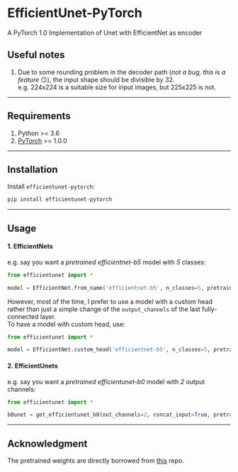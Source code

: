 # EfficientUnet-PyTorch
A PyTorch 1.0 Implementation of Unet with EfficientNet as encoder

## Useful notes
1. Due to some rounding problem in the decoder path (*not a bug, this is a feature* :smirk:), the input shape should be divisible by 32.  
e.g. 224x224 is a suitable size for input images, but 225x225 is not.

---
## Requirements
1. Python >= 3.6
2. [PyTorch](https://pytorch.org/get-started/locally/) >= 1.0.0

---
## Installation
Install `efficientunet-pytorch`:
```bash
pip install efficientunet-pytorch
```

---
## Usage
#### 1. EfficientNets
e.g. say you want a *pretrained efficientnet-b5* model with *5* classes:
```python
from efficientunet import *

model = EfficientNet.from_name('efficientnet-b5', n_classes=5, pretrained=True)
```
However, most of the time, I prefer to use a model with a custom head rather than just a simple change of the 
`output_channels` of the last fully-connected layer.  
To have a model with custom head, use:
```python
from efficientunet import *

model = EfficientNet.custom_head('efficientnet-b5', n_classes=5, pretrained=True)
```

#### 2. EfficientUnets
e.g. say you want a *pretrained efficientunet-b0* model with *2* output channels:
```python
from efficientunet import *

b0unet = get_efficientunet_b0(out_channels=2, concat_input=True, pretrained=True)
```

---
## Acknowledgment
The pretrained weights are directly borrowed from [this](https://github.com/lukemelas/EfficientNet-PyTorch) repo.
